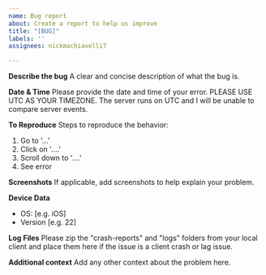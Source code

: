 ```yaml
---
name: Bug report
about: Create a report to help us improve
title: "[BUG]"
labels: ''
assignees: nickmachiavelli7

---
```


**Describe the bug**
A clear and concise description of what the bug is.

**Date & Time**
Please provide the date and time of your error. PLEASE USE UTC AS YOUR TIMEZONE. The server runs on UTC and I will be unable to compare server events.

**To Reproduce**
Steps to reproduce the behavior:
1. Go to '...'
2. Click on '....'
3. Scroll down to '....'
4. See error

**Screenshots**
If applicable, add screenshots to help explain your problem.

**Device Data**
 - OS: [e.g. iOS]
 - Version [e.g. 22]

**Log Files**
Please zip the "crash-reports" and "logs" folders from your local client and place them here if the issue is a client crash or lag issue.

**Additional context**
Add any other context about the problem here.
